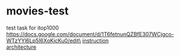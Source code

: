 # movies-test

test task for itop1000 \
https://docs.google.com/document/d/1T6fetnunQZBfE307WCjgco-WTzYYl6Lp5I6XoKjcKu0/edit\
[instruction](doc/instruction.md) \
[architecture](doc/architecture.md)
